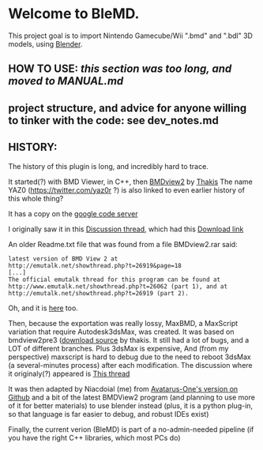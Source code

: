 # Welcome to BleMD.
This project goal is to import Nintendo Gamecube/Wii ".bmd" and ".bdl" 3D models,
using [Blender](https://blender.org).

## HOW TO USE: *this section was too long, and moved to MANUAL.md*

## project structure, and advice for anyone willing to tinker with the code: see dev_notes.md

## HISTORY:
The history of this plugin is long, and incredibly hard to trace.

It started(?) with BMD Viewer, in C++, then [BMDview2](http://amnoid.de/gc) by [Thakis](https://github.com/nico)
The name YAZ0 (https://twitter.com/yaz0r ?) is also linked to even earlier history of this whole thing?

It has a copy on the [google code server](http://code.google.com/p/bmdview2/)

I originally saw it in this [Discussion thread](http://www.emutalk.net/threads/54262-BMDView2-Linux?p=447701), which had this [Download link](http://dl.dropbox.com/u/21757902/bmdview2.tar.gz)

An older Readme.txt file that was found from a file BMDview2.rar said:
```
latest version of BMD View 2 at
http://emutalk.net/showthread.php?t=26919&page=18
[...]
The official emutalk thread for this program can be found at
http://www.emutalk.net/showthread.php?t=26062 (part 1), and at
http://emutalk.net/showthread.php?t=26919 (part 2).
```
Oh, and it is [here](http://www.vg-resource.com/thread-21121.html) too.

Then, because the exportation was really lossy, MaxBMD, a MaxScript variation that require Autodesk3dsMax, was created.
It was based on bmdview2pre3 ([download source](http://www.emutalk.net/showthread.php?t=26919&page=39) by thakis.
It still had a lot of bugs, and a LOT of different branches. Plus 3dsMax is expensive, And (from my perspective) maxscript is hard to debug due to the need to reboot 3dsMax (a several-minutes process) after each modification.
The discussion where it originaly(?) appeared is [This thread](http://www.emutalk.net/threads/44490)

It was then adapted by Niacdoial (me) from [Avatarus-One's version on Github](https://github.com/Avatarus-one/MaxBMD/)
and a bit of the latest BMDView2 program (and planning to use more of it for better materials)
to use blender instead (plus, it is a python plug-in, so that language is far easier to debug, and robust IDEs exist)

Finally, the current verion (BleMD) is part of a no-admin-needed pipeline (if you have the right C++ libraries, which most PCs do)
